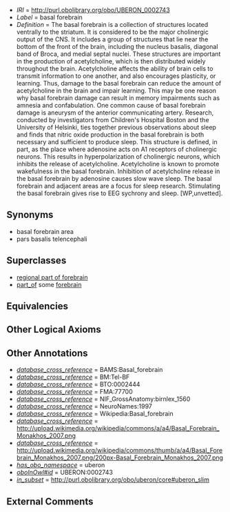  * *IRI* = http://purl.obolibrary.org/obo/UBERON_0002743
 * *Label* = basal forebrain
 * *Definition* = The basal forebrain is a collection of structures located ventrally to the striatum. It is considered to be the major cholinergic output of the CNS. It includes a group of structures that lie near the bottom of the front of the brain, including the nucleus basalis, diagonal band of Broca, and medial septal nuclei. These structures are important in the production of acetylcholine, which is then distributed widely throughout the brain. Acetylcholine affects the ability of brain cells to transmit information to one another, and also encourages plasticity, or learning. Thus, damage to the basal forebrain can reduce the amount of acetylcholine in the brain and impair learning. This may be one reason why basal forebrain damage can result in memory impairments such as amnesia and confabulation. One common cause of basal forebrain damage is aneurysm of the anterior communicating artery. Research, conducted by investigators from Children's Hospital Boston and the University of Helsinki, ties together previous observations about sleep and finds that nitric oxide production in the basal forebrain is both necessary and sufficient to produce sleep. This structure is defined, in part, as the place where adenosine acts on A1 receptors of cholinergic neurons. This results in hyperpolarization of cholinergic neurons, which inhibits the release of acetylcholine. Acetylcholine is known to promote wakefulness in the basal forebrain. Inhibition of acetylcholine release in the basal forebrain by adenosine causes slow wave sleep. The basal forebrain and adjacent areas are a focus for sleep research. Stimulating the basal forebrain gives rise to EEG sychrony and sleep. [WP,unvetted].

## Synonyms

 * basal forebrain area
 * pars basalis telencephali

## Superclasses

 * [regional part of forebrain](../../UBERON/80/UBERON_0002780.md)
 * [part_of](../../BFO/50/BFO_0000050.md) some [forebrain](../../UBERON/90/UBERON_0001890.md)

## Equivalencies


## Other Logical Axioms


## Other Annotations

 * *[database_cross_reference](../../ef/oboInOwl#hasDbXref.md)* = BAMS:Basal_forebrain
 * *[database_cross_reference](../../ef/oboInOwl#hasDbXref.md)* = BM:Tel-BF
 * *[database_cross_reference](../../ef/oboInOwl#hasDbXref.md)* = BTO:0002444
 * *[database_cross_reference](../../ef/oboInOwl#hasDbXref.md)* = FMA:77700
 * *[database_cross_reference](../../ef/oboInOwl#hasDbXref.md)* = NIF_GrossAnatomy:birnlex_1560
 * *[database_cross_reference](../../ef/oboInOwl#hasDbXref.md)* = NeuroNames:1997
 * *[database_cross_reference](../../ef/oboInOwl#hasDbXref.md)* = Wikipedia:Basal_forebrain
 * *[database_cross_reference](../../ef/oboInOwl#hasDbXref.md)* = http://upload.wikimedia.org/wikipedia/commons/a/a4/Basal_Forebrain_Monakhos_2007.png
 * *[database_cross_reference](../../ef/oboInOwl#hasDbXref.md)* = http://upload.wikimedia.org/wikipedia/commons/thumb/a/a4/Basal_Forebrain_Monakhos_2007.png/200px-Basal_Forebrain_Monakhos_2007.png
 * *[has_obo_namespace](../../ce/oboInOwl#hasOBONamespace.md)* = uberon
 * *[oboInOwl#id](../../id/oboInOwl#id.md)* = UBERON:0002743
 * *[in_subset](../../et/oboInOwl#inSubset.md)* = http://purl.obolibrary.org/obo/uberon/core#uberon_slim

## External Comments

